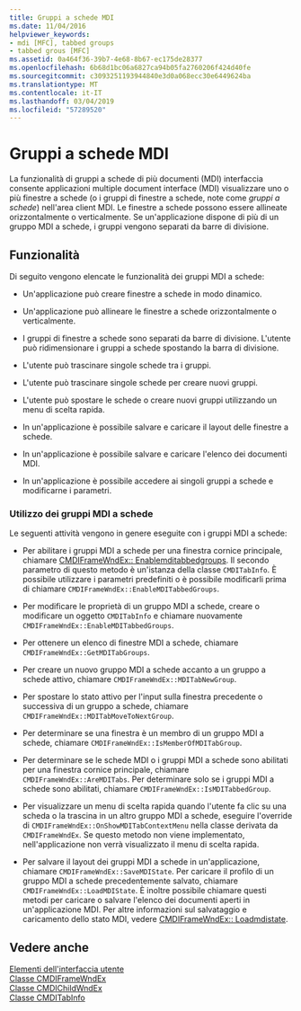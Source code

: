 ```yaml
---
title: Gruppi a schede MDI
ms.date: 11/04/2016
helpviewer_keywords:
- mdi [MFC], tabbed groups
- tabbed grous [MFC]
ms.assetid: 0a464f36-39b7-4e68-8b67-ec175de28377
ms.openlocfilehash: 6b68d1bc06a6827ca94b05fa2760206f424d40fe
ms.sourcegitcommit: c3093251193944840e3d0a068ecc30e6449624ba
ms.translationtype: MT
ms.contentlocale: it-IT
ms.lasthandoff: 03/04/2019
ms.locfileid: "57289520"
---
```

# <a name="mdi-tabbed-groups"></a>Gruppi a schede MDI

La funzionalità di gruppi a schede di più documenti (MDI) interfaccia consente applicazioni multiple document interface (MDI) visualizzare uno o più finestre a schede (o i gruppi di finestre a schede, note come *gruppi a schede*) nell'area client MDI. Le finestre a schede possono essere allineate orizzontalmente o verticalmente. Se un'applicazione dispone di più di un gruppo MDI a schede, i gruppi vengono separati da barre di divisione.

## <a name="features"></a>Funzionalità

Di seguito vengono elencate le funzionalità dei gruppi MDI a schede:

- Un'applicazione può creare finestre a schede in modo dinamico.

- Un'applicazione può allineare le finestre a schede orizzontalmente o verticalmente.

- I gruppi di finestre a schede sono separati da barre di divisione. L'utente può ridimensionare i gruppi a schede spostando la barra di divisione.

- L'utente può trascinare singole schede tra i gruppi.

- L'utente può trascinare singole schede per creare nuovi gruppi.

- L'utente può spostare le schede o creare nuovi gruppi utilizzando un menu di scelta rapida.

- In un'applicazione è possibile salvare e caricare il layout delle finestre a schede.

- In un'applicazione è possibile salvare e caricare l'elenco dei documenti MDI.

- In un'applicazione è possibile accedere ai singoli gruppi a schede e modificarne i parametri.

### <a name="using-mdi-tabbed-groups"></a>Utilizzo dei gruppi MDI a schede

Le seguenti attività vengono in genere eseguite con i gruppi MDI a schede:

- Per abilitare i gruppi MDI a schede per una finestra cornice principale, chiamare [CMDIFrameWndEx:: Enablemditabbedgroups](../mfc/reference/cmdiframewndex-class.md#enablemditabbedgroups). Il secondo parametro di questo metodo è un'istanza della classe `CMDITabInfo`. È possibile utilizzare i parametri predefiniti o è possibile modificarli prima di chiamare `CMDIFrameWndEx::EnableMDITabbedGroups`.

- Per modificare le proprietà di un gruppo MDI a schede, creare o modificare un oggetto `CMDITabInfo` e chiamare nuovamente `CMDIFrameWndEx::EnableMDITabbedGroups`.

- Per ottenere un elenco di finestre MDI a schede, chiamare `CMDIFrameWndEx::GetMDITabGroups`.

- Per creare un nuovo gruppo MDI a schede accanto a un gruppo a schede attivo, chiamare `CMDIFrameWndEx::MDITabNewGroup`.

- Per spostare lo stato attivo per l'input sulla finestra precedente o successiva di un gruppo a schede, chiamare `CMDIFrameWndEx::MDITabMoveToNextGroup`.

- Per determinare se una finestra è un membro di un gruppo MDI a schede, chiamare `CMDIFrameWndEx::IsMemberOfMDITabGroup`.

- Per determinare se le schede MDI o i gruppi MDI a schede sono abilitati per una finestra cornice principale, chiamare `CMDIFrameWndEx::AreMDITabs`. Per determinare solo se i gruppi MDI a schede sono abilitati, chiamare `CMDIFrameWndEx::IsMDITabbedGroup`.

- Per visualizzare un menu di scelta rapida quando l'utente fa clic su una scheda o la trascina in un altro gruppo MDI a schede, eseguire l'override di `CMDIFrameWndEx::OnShowMDITabContextMenu` nella classe derivata da `CMDIFrameWndEx`. Se questo metodo non viene implementato, nell'applicazione non verrà visualizzato il menu di scelta rapida.

- Per salvare il layout dei gruppi MDI a schede in un'applicazione, chiamare `CMDIFrameWndEx::SaveMDIState`. Per caricare il profilo di un gruppo MDI a schede precedentemente salvato, chiamare `CMDIFrameWndEx::LoadMDIState`. È inoltre possibile chiamare questi metodi per caricare o salvare l'elenco dei documenti aperti in un'applicazione MDI. Per altre informazioni sul salvataggio e caricamento dello stato MDI, vedere [CMDIFrameWndEx:: Loadmdistate](../mfc/reference/cmdiframewndex-class.md#loadmdistate).

## <a name="see-also"></a>Vedere anche

[Elementi dell'interfaccia utente](../mfc/user-interface-elements-mfc.md)<br/>
[Classe CMDIFrameWndEx](../mfc/reference/cmdiframewndex-class.md)<br/>
[Classe CMDIChildWndEx](../mfc/reference/cmdichildwndex-class.md)<br/>
[Classe CMDITabInfo](../mfc/reference/cmditabinfo-class.md)
